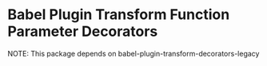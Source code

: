 # Babel Plugin Transform Function Parameter Decorators

NOTE: This package depends on babel-plugin-transform-decorators-legacy
